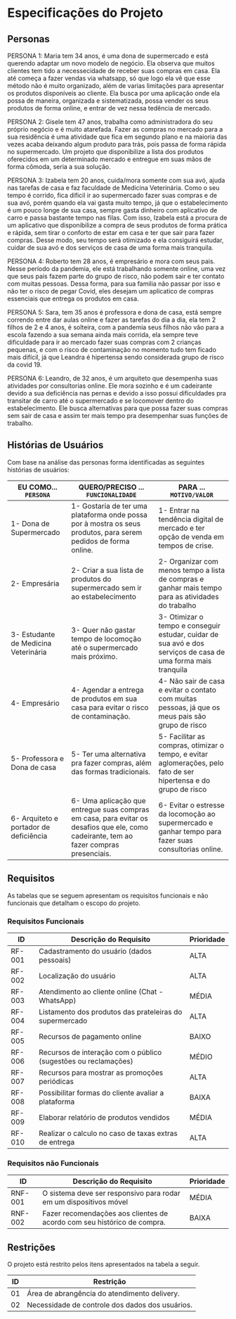 # Especificações do Projeto

## Personas

PERSONA 1: Maria tem 34 anos, é uma dona de supermercado e está querendo adaptar um novo modelo de negócio. Ela observa que muitos clientes tem tido a necessecidade de receber suas compras em casa. Ela até começa a fazer vendas via whatsapp, só que logo ela vê que esse método não é muito organizado, além de varias limitações para apresentar os produtos disponíveis ao cliente. Ela busca por uma aplicação onde ela possa de maneira, organizada e sistematizada, possa vender os seus produtos de forma online, e entrar de vez nessa tedência de mercado.

PERSONA 2: Gisele tem 47 anos, trabalha como administradora do seu próprio negócio e é muito atarefada. Fazer as compras no mercado para a sua residência é uma atividade que fica em segundo plano e na maioria das vezes acaba deixando algum produto para trás, pois passa de forma rápida no supermercado. Um projeto que disponibilize a lista dos produtos oferecidos em um determinado mercado e entregue em suas mãos de forma cômoda, seria a sua solução.


PERSONA 3: Izabela tem 20 anos, cuida/mora somente com sua avó, ajuda nas tarefas de casa e faz faculdade de Medicina Veterinária. Como o seu tempo é corrido, fica dificil ir ao supermercado fazer suas compras e de sua avó, porém quando ela vai gasta muito tempo, já que o estabelecimento é um pouco longe de sua casa, sempre gasta dinheiro com aplicativo de carro e passa bastante tempo nas filas. Com isso, Izabela está a procura de um aplicativo que disponibilize a compra de seus produtos de forma prática e rápida, sem tirar o conforto de estar em casa e ter que sair para fazer compras. Desse modo, seu tempo será otimizado e ela consiguirá estudar, cuidar de sua avó e dos serviços de casa de uma forma mais tranquila.


PERSONA 4: Roberto tem 28 anos, é empresário e mora com seus pais. Nesse período da pandemia, ele está trabalhando somente online, uma vez que seus pais fazem parte do grupo de risco, não podem sair e ter contato com muitas pessoas. Dessa forma, para sua familia não passar por isso e não ter o risco de pegar Covid, eles desejam um aplicatico de compras essenciais que entrega os  produtos em casa.

PERSONA 5: Sara, tem 35 anos é professora e dona de casa, está sempre correndo entre dar aulas online e fazer as tarefas do dia a dia, ela tem 2 filhos de 2 e 4 anos, é solteira, com a pandemia seus filhos não vão para a escola fazendo a sua semana ainda mais corrida, ela sempre teve dificuldade para ir ao mercado fazer suas compras com 2 crianças pequenas, e com o risco de contaminação no momento tudo tem ficado mais difícil, já que Leandra é hipertensa sendo considerada grupo de risco da covid 19.

PERSONA 6: Leandro, de 32 anos, é um arquiteto que desempenha suas atividades por consultorias online. Ele mora sozinho e é um cadeirante devido a sua deficiência nas pernas e devido a isso possui dificuldades pra transitar de carro até o supermercado e se locomover dentro do estabelecimento. Ele busca alternativas para que possa fazer suas compras sem sair de casa e assim ter mais tempo pra desempenhar suas funções de trabalho.


## Histórias de Usuários

Com base na análise das personas forma identificadas as seguintes histórias de usuários:

|EU COMO... `PERSONA`| QUERO/PRECISO ... `FUNCIONALIDADE` |  PARA ... `MOTIVO/VALOR`                 |
|--------------------|------------------------------------|  ----------------------------------------|
|1- Dona de Supermercado  | 1- Gostaria de ter uma plataforma onde possa por à mostra os seus produtos, para serem pedidos de forma online. |1- Entrar na tendência digital de mercado e ter opção de venda em tempos de crise.|
|2- Empresária | 2- Criar a sua lista de produtos do supermercado sem ir ao estabelecimento | 2- Organizar com menos tempo a lista de compras e ganhar mais tempo para as atividades do trabalho|
|3- Estudante de Medicina Veterinária  | 3- Quer não gastar tempo de locomoção até o supermercado mais próximo.  |3- Otimizar o tempo e conseguir estudar, cuidar de sua avó e dos serviços de casa de uma forma mais tranquila|
|4- Empresário    | 4- Agendar a entrega de produtos em sua casa para evitar o risco de contaminação.   |4- Não sair de casa e evitar o contato com muitas pessoas, já que os meus pais são grupo de risco|
|5- Professora e Dona de casa | 5- Ter uma alternativa pra fazer compras, além das formas tradicionais. |5-  Facilitar as compras, otimizar o tempo, e evitar aglomerações, pelo fato de ser hipertensa e do grupo de risco  |
|6- Arquiteto e portador de deficiência  | 6- Uma aplicação que entregue suas compras em casa, para evitar os desafios que ele, como cadeirante, tem ao fazer compras presenciais.  |6- Evitar o estresse da locomoção ao supermercado e ganhar tempo para fazer suas consultorias online. |


## Requisitos

As tabelas que se seguem apresentam os requisitos funcionais e não funcionais que detalham o escopo do projeto.

### Requisitos Funcionais

|ID    | Descrição do Requisito  | Prioridade |
|------|-----------------------------------------|----|
|RF-001| Cadastramento do usuário (dados pessoais)| ALTA | 
|RF-002| Localização do usuário                  | ALTA |
|RF-003| Atendimento ao cliente online (Chat - WhatsApp)  | MÉDIA |
|RF-004| Listamento dos produtos das prateleiras do supermercado  | ALTA |
|RF-005| Recursos de pagamento online            | BAIXO |
|RF-006| Recursos de interação com o público (sugestões ou reclamações)   | MÉDIO |
|RF-007| Recursos para mostrar as promoções periódicas  | ALTA |
|RF-008| Possibilitar formas do cliente avaliar a plataforma   | BAIXA |
|RF-009| Elaborar relatório de produtos vendidos  | MÉDIA |
|RF-010| Realizar o calculo no caso de taxas extras de entrega | ALTA |


### Requisitos não Funcionais

|ID     | Descrição do Requisito  |Prioridade |
|-------|-------------------------|----|
|RNF-001| O sistema deve ser responsivo para rodar em um dispositivos móvel | MÉDIA | 
|RNF-002| Fazer recomendações aos clientes de acordo com seu histórico de compra. |  BAIXA | 


## Restrições

O projeto está restrito pelos itens apresentados na tabela a seguir.

|ID| Restrição                                             |
|--|-------------------------------------------------------|
|01| Área de abrangência do atendimento delivery.          |
|02| Necessidade de controle dos dados dos usuários.       |
